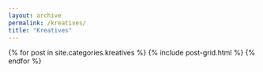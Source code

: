 ```yaml
---
layout: archive
permalink: /kreatives/
title: "Kreatives"
---
```


<div class="tiles">
{% for post in site.categories.kreatives %}
  {% include post-grid.html %}
{% endfor %}
</div><!-- /.tiles -->
